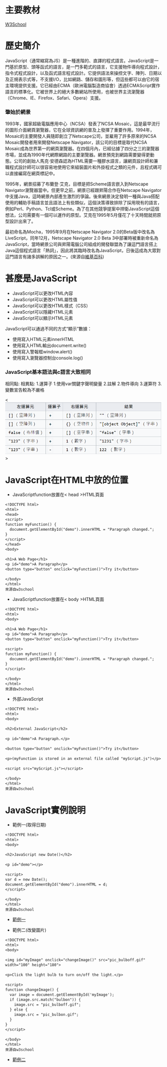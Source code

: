 # 主要教材
<a href="https://www.w3schools.com/js/default.asp">W3School</a>

# 歷史簡介
JavaScript（通常縮寫為JS）是一種進階的、直譯的程式語言。JavaScript是一門基於原型、頭等函式的語言，是一門多範式的語言，它支援物件導向程式設計，指令式程式設計，以及函式語言程式設計。它提供語法來操控文字、陣列、日期以及正規表示式等，不支援I/O，比如網路、儲存和圖形等，但這些都可以由它的宿主環境提供支援。它已經由ECMA（歐洲電腦製造商協會）透過ECMAScript實作語言的標準化。它被世界上的絕大多數網站所使用，也被世界主流瀏覽器（Chrome、IE、Firefox、Safari、Opera）支援。
### 肇始於網景
1993年，國家超級電腦應用中心（NCSA）發表了NCSA Mosaic，這是最早流行的圖形介面網頁瀏覽器，它在全球資訊網的普及上發揮了重要作用。1994年，Mosaic的主要開發人員隨即創立了Netscape公司，並雇用了許多原來的NCSA Mosaic開發者用來開發Netscape Navigator，該公司的目標是取代NCSA Mosaic成為世界第一的網頁瀏覽器。在四個月內，已經佔據了四分之三的瀏覽器市場，並成為1990年代網際網路的主要瀏覽器。網景預見到網路需要變得更動態。公司的創始人馬克·安德森認為HTML需要一種膠水語言，讓網頁設計師和兼職程式設計師可以很容易地使用它來組裝圖片和外掛程式之類的元件，且程式碼可以直接編寫在網頁標記中。

1995年，網景招募了布蘭登·艾克，目標是把Scheme語言嵌入到Netscape Navigator瀏覽器當中。但更早之前，網景已經跟昇陽合作在Netscape Navigator中支援Java，這時網景內部產生激烈的爭論。後來網景決定發明一種與Java搭配使用的輔助手稿語言並且語法上有些類似，這個決策導致排除了採用現有的語言，例如Perl、Python、Tcl或Scheme。為了在其他競爭提案中捍衛JavaScript這個想法，公司需要有一個可以運作的原型。艾克在1995年5月僅花了十天時間就把原型設計出來了。

最初命名為Mocha，1995年9月在Netscape Navigator 2.0的Beta版中改名為LiveScript，同年12月，Netscape Navigator 2.0 Beta 3中部署時被重新命名為JavaScript，當時網景公司與昇陽電腦公司組成的開發聯盟為了讓這門語言搭上Java這個程式語言「熱詞」，因此將其臨時改名為JavaScript，日後這成為大眾對這門語言有諸多誤解的原因之一。(來源自<a href=https://zh.wikipedia.org/wiki/JavaScript>維基百科</a>)

# 甚麼是JavaScript
* JavaScript可以更改HTML內容
* JavaScript可以更改HTML屬性值
* JavaScript可以更改HTML樣式（CSS）
* JavaScript可以隱藏HTML元素
* JavaScript可以顯示HTML元素 

JavaScript可以通過不同的方式“顯示”數據：
* 使用寫入HTML元素innerHTML
* 使用寫入HTML輸出document.write()
* 使用寫入警報框window.alert()
* 使用寫入瀏覽器控制台console.log()

### JavaScript基本語法與c語言大致相同
相同點:                   相異點:
1.運算子                  1.使用var關鍵字聲明變量
2.註解                    2.物件導向
3.運算符                  3.變數宣告較為不嚴格

<<img src="picture/運算字元.PNG" alt="picture">>

# JavaScript在HTML中放的位置
* JavaScriptfunction放置在< head >HTML頁面

```
<!DOCTYPE html>
<html>
<head>
<script>
function myFunction() {
  document.getElementById("demo").innerHTML = "Paragraph changed.";
}
</script>
</head>
<body>

<h1>A Web Page</h1>
<p id="demo">A Paragraph</p>
<button type="button" onclick="myFunction()">Try it</button>

</body>
</html>
來源自w3school
```
* JavaScriptfunction放置在< body >HTML頁面
```
<!DOCTYPE html>
<html>
<body>

<h1>A Web Page</h1>
<p id="demo">A Paragraph</p>
<button type="button" onclick="myFunction()">Try it</button>

<script>
function myFunction() {
  document.getElementById("demo").innerHTML = "Paragraph changed.";
}
</script>

</body>
</html>
來源自w3school
```
* 外部JavaScript
```
<!DOCTYPE html>
<html>
<body>

<h2>External JavaScript</h2>

<p id="demo">A Paragraph.</p>

<button type="button" onclick="myFunction()">Try it</button>

<p>(myFunction is stored in an external file called "myScript.js")</p>

<script src="myScript.js"></script>

</body>
</html>
來源自w3school
```
# JavaScript實例說明
* 範例一(取得日期)
```
<!DOCTYPE html>
<html>
<body>

<h2>JavaScript new Date()</h2>

<p id="demo"></p>

<script>
var d = new Date();
document.getElementById("demo").innerHTML = d;
</script>

</body>
</html>
來源自w3school
```
* <a href="https://brian891005.github.io/wp109b/homework/Note/JS/js1.html">範例一</a>

* 範例二(改變圖片)
```
<!DOCTYPE html>
<html>
<body>

<img id="myImage" onclick="changeImage()" src="pic_bulboff.gif" width="100" height="180">

<p>Click the light bulb to turn on/off the light.</p>

<script>
function changeImage() {
  var image = document.getElementById('myImage');
  if (image.src.match("bulbon")) {
    image.src = "pic_bulboff.gif";
  } else {
    image.src = "pic_bulbon.gif";
  }
}
</script>

</body>
</html>
來源自w3school
```
* <a href="https://brian891005.github.io/wp109b/homework/Note/JS/js2.html">範例二</a>
